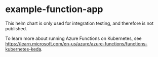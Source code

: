 # example-function-app
This helm chart is only used for integration testing, and therefore is not published.

To learn more about running Azure Functions on Kubernetes, see https://learn.microsoft.com/en-us/azure/azure-functions/functions-kubernetes-keda.

